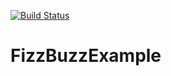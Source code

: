[![Build Status](https://travis-ci.org/PatriciaRosembluth/FizzBuzzExample.png)](https://travis-ci.org/PatriciaRosembluth/FizzBuzzExample)

FizzBuzzExample
===============
